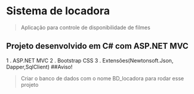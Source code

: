 # Sistema de locadora
> Aplicação para controle de disponibilidade de filmes
## Projeto desenvolvido em C# com ASP.NET MVC
1 . ASP.NET MVC
2 . Bootstrap CSS
3 . Extensões(Newtonsoft.Json, Dapper,SqlClient)
##Aviso!
>Criar o banco de dados com o nome BD_locadora para rodar esse projeto

